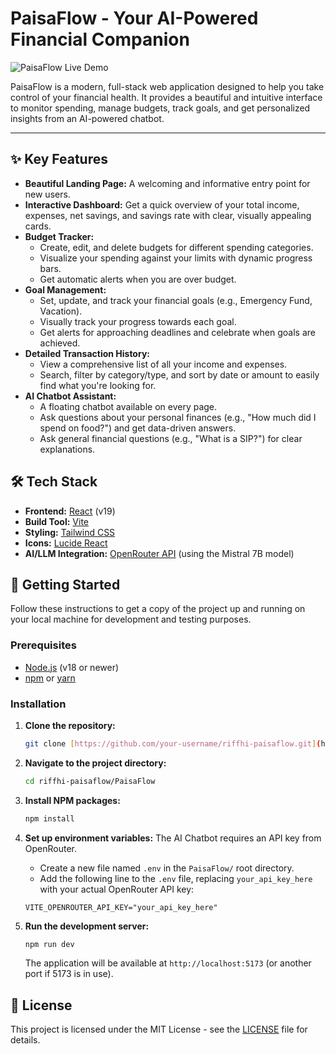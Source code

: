 # PaisaFlow - Your AI-Powered Financial Companion

![PaisaFlow Live Demo]([https://i.imgur.com/your-screenshot-url.png](https://paisaflow-inxp.onrender.com/)) 

PaisaFlow is a modern, full-stack web application designed to help you take control of your financial health. It provides a beautiful and intuitive interface to monitor spending, manage budgets, track goals, and get personalized insights from an AI-powered chatbot.

---

## ✨ Key Features

* **Beautiful Landing Page:** A welcoming and informative entry point for new users.
* **Interactive Dashboard:** Get a quick overview of your total income, expenses, net savings, and savings rate with clear, visually appealing cards.
* **Budget Tracker:**
    * Create, edit, and delete budgets for different spending categories.
    * Visualize your spending against your limits with dynamic progress bars.
    * Get automatic alerts when you are over budget.
* **Goal Management:**
    * Set, update, and track your financial goals (e.g., Emergency Fund, Vacation).
    * Visually track your progress towards each goal.
    * Get alerts for approaching deadlines and celebrate when goals are achieved.
* **Detailed Transaction History:**
    * View a comprehensive list of all your income and expenses.
    * Search, filter by category/type, and sort by date or amount to easily find what you're looking for.
* **AI Chatbot Assistant:**
    * A floating chatbot available on every page.
    * Ask questions about your personal finances (e.g., "How much did I spend on food?") and get data-driven answers.
    * Ask general financial questions (e.g., "What is a SIP?") for clear explanations.

## 🛠️ Tech Stack

* **Frontend:** [React](https://react.dev/) (v19)
* **Build Tool:** [Vite](https://vitejs.dev/)
* **Styling:** [Tailwind CSS](https://tailwindcss.com/)
* **Icons:** [Lucide React](https://lucide.dev/)
* **AI/LLM Integration:** [OpenRouter API](https://openrouter.ai/) (using the Mistral 7B model)

## 🚀 Getting Started

Follow these instructions to get a copy of the project up and running on your local machine for development and testing purposes.

### Prerequisites

* [Node.js](https://nodejs.org/en/) (v18 or newer)
* [npm](https://www.npmjs.com/) or [yarn](https://yarnpkg.com/)

### Installation

1.  **Clone the repository:**
    ```sh
    git clone [https://github.com/your-username/riffhi-paisaflow.git](https://github.com/your-username/riffhi-paisaflow.git)
    ```

2.  **Navigate to the project directory:**
    ```sh
    cd riffhi-paisaflow/PaisaFlow
    ```

3.  **Install NPM packages:**
    ```sh
    npm install
    ```

4.  **Set up environment variables:**
    The AI Chatbot requires an API key from OpenRouter.

    * Create a new file named `.env` in the `PaisaFlow/` root directory.
    * Add the following line to the `.env` file, replacing `your_api_key_here` with your actual OpenRouter API key:

    ```env
    VITE_OPENROUTER_API_KEY="your_api_key_here"
    ```

5.  **Run the development server:**
    ```sh
    npm run dev
    ```
    The application will be available at `http://localhost:5173` (or another port if 5173 is in use).

## 📄 License
This project is licensed under the MIT License - see the [LICENSE](LICENSE) file for details.
